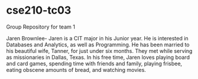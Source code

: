 # cse210-tc03
Group Repository for team 1

Jaren Brownlee-
Jaren is a CIT major in his Junior year. He is interested
in Databases and Analytics, as well as Programming. He has
been married to his beautiful wife, Tanner, for just under
six months. They met while serving as missionaries in Dallas,
Texas. In his free time, Jaren loves playing board and card
games, spending time with friends and family, playing frisbee,
eating obscene amounts of bread, and watching movies.

